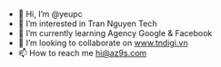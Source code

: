 - 👋 Hi, I’m @yeupc
- 👀 I’m interested in Tran Nguyen Tech
- 🌱 I’m currently learning Agency Google & Facebook
- 💞️ I’m looking to collaborate on www.tndigi.vn
- 📫 How to reach me hi@az9s.com

<!---
yeupc/yeupc is a ✨ special ✨ repository because its `README.md` (this file) appears on your GitHub profile.
You can click the Preview link to take a look at your changes.
--->
